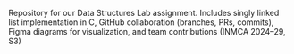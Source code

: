 Repository for our Data Structures Lab assignment. Includes singly linked list implementation in C, GitHub collaboration (branches, PRs, commits), Figma diagrams for visualization, and team contributions (INMCA 2024–29, S3)
